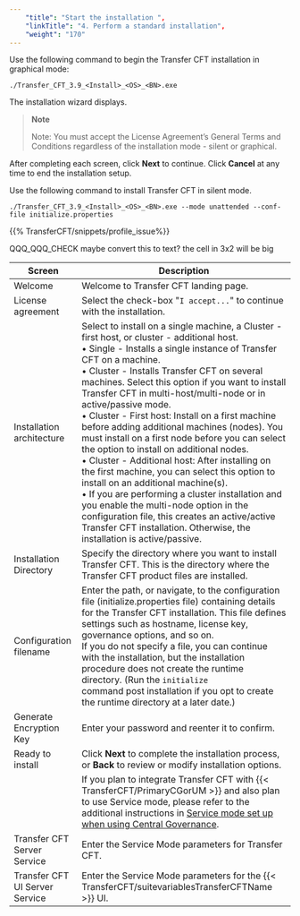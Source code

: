 ```yaml
---
    "title": "Start the installation ",
    "linkTitle": "4. Perform a standard installation",
    "weight": "170"
---
```

Use the following command to begin the Transfer CFT installation in graphical mode:

```
./Transfer_CFT_3.9_<Install>_<OS>_<BN>.exe
```

The installation wizard displays.

> **Note**
>
> Note: You must accept the License Agreement’s General Terms and Conditions regardless of the installation mode - silent or graphical.

After completing each screen, click **Next** to continue. Click **Cancel** at any time to end the installation setup.

Use the following command to install Transfer CFT in silent mode.

```
./Transfer_CFT_3.9_<Install>_<OS>_<BN>.exe --mode unattended --conf-file initialize.properties
```
{{% TransferCFT/snippets/profile_issue%}}

QQQ_QQQ_CHECK maybe convert this to text? the cell in 3x2 will be big


| Screen  | Description  |
| --- | --- |
| Welcome  | Welcome to Transfer CFT landing page.  |
| License agreement  | Select the check-box &quot;<code>I accept...</code>&quot; to continue with the installation.  |
| Installation architecture  | Select to install on a single machine, a Cluster - first host, or cluster - additional host.<br/> • Single - Installs a single instance of Transfer CFT on a machine.<br/> • Cluster - Installs Transfer CFT on several machines. Select this option if you want to install Transfer CFT in multi-host/multi-node or in active/passive mode.<br/> • Cluster - First host: Install on a first machine before adding additional machines (nodes). You must install on a first node before you can select the option to install on additional nodes.<br/> • Cluster - Additional host: After installing on the first machine, you can select this option to install on an additional machine(s).<br/> • If you are performing a cluster installation and you enable the multi-node option in the configuration file, this creates an active/active Transfer CFT installation. Otherwise, the installation is active/passive. |
| Installation Directory  | Specify the directory where you want to install Transfer CFT. This is the directory where the Transfer CFT product files are installed.  |
| Configuration filename  | Enter the path, or navigate, to the configuration file (initialize.properties file) containing details for the Transfer CFT installation. This file defines settings such as hostname, license key, governance options, and so on.<br/> If you do not specify a file, you can continue with the installation, but the installation procedure does not create the runtime directory. (Run the <code>initialize </code>command post installation if you opt to create the runtime directory at a later date.) |
| Generate Encryption Key  | Enter your password and reenter it to confirm. |
| Ready to install | Click ****Next**** to complete the installation process, or ****Back**** to review or modify installation options. |
|   | If you plan to integrate Transfer CFT with {{< TransferCFT/PrimaryCGorUM  >}} and also plan to use Service mode, please refer to the additional instructions in [Service mode set up when using Central Governance](../../windows_install_start_here/post_install_transfercft#Service).  |
| Transfer CFT Server Service  | Enter the Service Mode parameters for Transfer CFT.  |
| Transfer CFT UI Server Service  | Enter the Service Mode parameters for the {{< TransferCFT/suitevariablesTransferCFTName  >}} UI.  |

